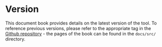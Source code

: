 # Version

This document book provides details on the latest version of the tool. To reference previous versions, please refer to the appropriate tag in the [Github repository](https://github.com/childmindresearch/niftyone/tags) - the pages of the book can be found in the `docs/src/` directory.

